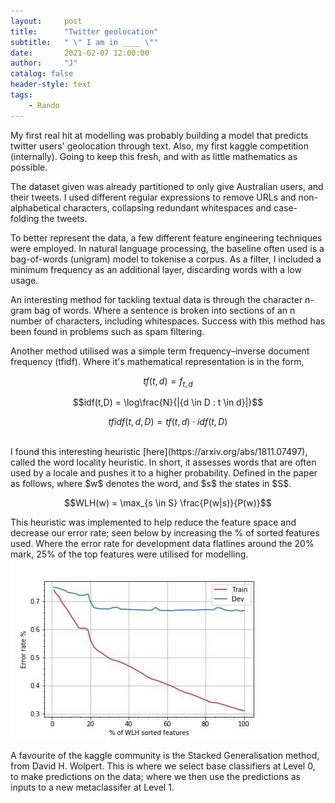 ```yaml
---
layout:     post
title:      "Twitter geolocation"
subtitle:   " \" I am in ____ \""
date:       2021-02-07 12:00:00
author:     "J"
catalog: false
header-style: text
tags:
    - Rando
---
```

My first real hit at modelling was probably building a model that predicts twitter users' geolocation through text. Also, my first kaggle competition (internally). Going to keep this fresh, and with as little mathematics as possible.

The dataset given was already partitioned to only give Australian users, and their tweets. I used different regular expressions to remove URLs and non-alphabetical characters, collapsing redundant whitespaces and case-folding the tweets.

To better represent the data, a few different feature engineering techniques were employed. In natural language processing, the baseline often used is a bag-of-words (unigram) model to tokenise a corpus. As a filter, I included a minimum frequency as an additional layer, discarding words with a low usage.

An interesting method for tackling textual data is through the character n-gram bag of words. Where a sentence is broken into sections of an n number of characters, including whitespaces. Success with this method has been found in problems such as spam filtering.

Another method utilised was a simple term frequency–inverse document frequency (tfidf). Where it's mathematical representation is in the form,

$$tf(t,d) = f_{t,d}$$

$$idf(t,D) = \log\frac{N}{|{d \in D : t \in d}|}$$

$$tfidf(t,d,D) = tf(t,d) \cdot idf(t,D)$$

<br/>
I found this interesting heuristic [here](https://arxiv.org/abs/1811.07497), called the word locality heuristic. In short, it assesses words that are often used by a locale and pushes it to a higher probability. Defined in the paper as follows, where $w$ denotes the word, and $s$ the states in $S$.

$$WLH(w) = \max_{s \in S} \frac{P(w|s)}{P(w)}$$

This heuristic was implemented to help reduce the feature space and decrease our error rate; seen below by increasing the % of sorted features used. Where the error rate for development data flatlines around the 20% mark, 25% of the top features were utilised for modelling.
![image info](/img/twitter-geolocation-1.jpg)

A favourite of the kaggle community is the Stacked Generalisation method, from David H. Wolpert. This is where we select base classifiers at Level 0, to make predictions on the data; where we then use the predictions as inputs to a new metaclassifer at Level 1.
